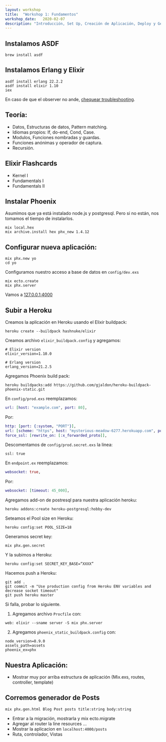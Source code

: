 ```yaml
---
layout: workshop
title:  "Workshop 1: Fundamentos"
workshop_date:   2020-02-07
description: "Introducción, Set Up, Creación de Aplicación, Deploy y Generadores."
---
```


## Instalamos ASDF
```
brew install asdf
```

## Instalamos Erlang y Elixir
```
asdf install erlang 22.2.2
asdf install elixir 1.10
iex
```

En caso de que el observer no ande, [chequear troubleshooting][before-asdf-install].

## Teoría:
* Datos, Estructuras de datos, Pattern matching.
* Idiomas propios: If, do-end, Cond, Case.
* Modulos, Funciones nombradas y guardas.
* Funciones anónimas y operador de captura.
* Recursión.

## Elixir Flashcards
* Kernel I
* Fundamentals I
* Fundamentals II

## Instalar Phoenix
Asumimos que ya está instalado node.js y postgresql.
Pero si no están, nos tomamos el tiempo de instalarlos.

```
mix local.hex
mix archive.install hex phx_new 1.4.12
```

## Configurar nueva aplicación:
```
mix phx.new yo
cd yo
```

Configuramos nuestro acceso a base de datos en `config/dev.exs`

```
mix ecto.create
mix phx.server
```

Vamos a <a href="https://127.0.0.1:4000">127.0.0.1:4000</a>

## Subir a Heroku

Creamos la aplicación en Heroku usando el Elixir buildpack:
```
heroku create --buildpack hashnuke/elixir
```

Creamos archivo `elixir_buildpack.config` y agregamos:
```
# Elixir version
elixir_version=1.10.0

# Erlang version
erlang_version=21.2.5
```

Agregamos Phoenix build pack:
```
heroku buildpacks:add https://github.com/gjaldon/heroku-buildpack-phoenix-static.git
```

En `config/prod.exs` reemplazamos:
``` elixir
url: [host: "example.com", port: 80],
```
Por:
``` elixir
http: [port: {:system, "PORT"}],
url: [scheme: "https", host: "mysterious-meadow-6277.herokuapp.com", port: 443],
force_ssl: [rewrite_on: [:x_forwarded_proto]],
```

Descomentamos de `config/prod.secret.exs` la linea:
```
ssl: true
```

En `endpoint.ex` reemplazamos:
``` elixir
websocket: true,
```
Por:
``` elixir
websocket: [timeout: 45_000],
```

Agregamos add-on de postresql para nuestra aplicación heroku:
```
heroku addons:create heroku-postgresql:hobby-dev
```

Seteamos el Pool size en Heroku:
```
heroku config:set POOL_SIZE=18
```

Generamos secret key:
```
mix phx.gen.secret
```
Y la subimos a Heroku:
```
heroku config:set SECRET_KEY_BASE=“XXXX”
```

Hacemos push a Heroku:
```
git add .
git commit -m "Use production config from Heroku ENV variables and decrease socket timeout"
git push heroku master
```

Si falla, probar lo siguiente.

1. Agregamos archivo `Procfile` con:
```
web: elixir --sname server -S mix phx.server
```

2. Agregamos `phoenix_static_buildpack.config` con:
```
node_version=8.9.0
assets_path=assets
phoenix_ex=phx
```

## Nuestra Aplicación:

- Mostrar muy por arriba estructura de aplicación (Mix.exs, routes, controller, template)

## Corremos generador de Posts
```
mix phx.gen.html Blog Post posts title:string body:string
```

- Entrar a la migración, mostrarla y mix ecto.migrate
- Agregar al router la line resources …
- Mostrar la aplicacion en `localhost:4000/posts`
- Ruta, controlador, Vistas

[before-asdf-install]: https://github.com/asdf-vm/asdf-erlang#before-asdf-install
[localhost]: "https://127.0.0.1:4000"